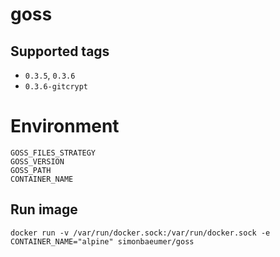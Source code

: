 # goss

## Supported tags
 
 - `0.3.5`, `0.3.6`
 - `0.3.6-gitcrypt`
 
# Environment

```
GOSS_FILES_STRATEGY
GOSS_VERSION
GOSS_PATH
CONTAINER_NAME
```

## Run image

`docker run -v /var/run/docker.sock:/var/run/docker.sock -e CONTAINER_NAME="alpine" simonbaeumer/goss`
